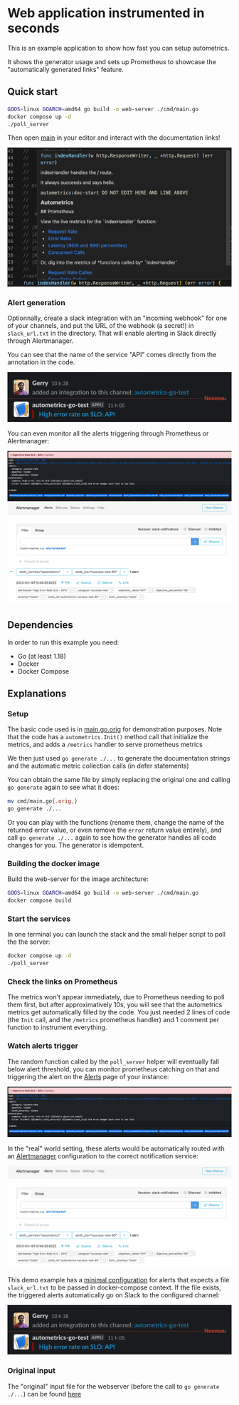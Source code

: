 # Web application instrumented in seconds

This is an example application to show how fast you can setup autometrics.

It shows the generator usage and sets up Prometheus to showcase the
"automatically generated links" feature.

## Quick start

``` sh
GOOS=linux GOARCH=amd64 go build -o web-server ./cmd/main.go
docker compose up -d
./poll_server
```

Then open [main](./cmd/main.go) in your editor and interact with the documentation links!

![Documentation comments of instrumented function is augmented with links](../../assets/codium-screenshot-example.png)

### Alert generation

Optionnally, create a slack integration with an "incoming webhook" for one of
your channels, and put the URL of the webhook (a secret!) in `slack_url.txt` in
the directory. That will enable alerting in Slack directly through Alertmanager.

You can see that the name of the service "API" comes directly from the annotation in the code.

![a Slack bot is posting an alert directly in the channel](../../assets/slack-alert-example.png)

You can even monitor all the alerts triggering through Prometheus or Alertmanager:

![Prometheus alerts dashboard showing the alerts firing](../../assets/prometheus-alert-example.png)
![Alertmanager alerts dashboard showing the alerts firing](../../assets/alertmanager-alert-example.png)

## Dependencies

In order to run this example you need:

- Go (at least 1.18)
- Docker
- Docker Compose

## Explanations

### Setup

The basic code used is in [main.go.orig](./cmd/main.go.orig) for demonstration purposes.
Note that the code has a `autometrics.Init()` method call that initialize the metrics, and
adds a `/metrics` handler to serve prometheus metrics

We then just used `go generate ./...` to generate the documentation strings and the
automatic metric collection calls (in defer statements)

You can obtain the same file by simply replacing the original one and calling
`go generate` again to see what it does:

``` sh
mv cmd/main.go{.orig,}
go generate ./...
```

Or you can play with the functions (rename them, change the name of the returned
error value, or even remove the `error` return value entirely), and call 
`go generate ./...` again to see how the generator handles all code changes for you.
The generator is idempotent.

### Building the docker image

Build the web-server for the image architecture:

```sh
GOOS=linux GOARCH=amd64 go build -o web-server ./cmd/main.go
docker compose build
```

### Start the services

In one terminal you can launch the stack and the small helper script to poll the the server:

```sh
docker compose up -d
./poll_server
```

### Check the links on Prometheus

The metrics won't appear immediately, due to Prometheus needing to poll them first, but after
approximatively 10s, you will see that the autometrics metrics get automatically filled by
the code. You just needed 2 lines of code (the `Init` call, and the `/metrics` prometheus handler)
and 1 comment per function to instrument everything.

### Watch alerts trigger

The random function called by the `poll_server` helper will eventually fall
below alert threshold, you can monitor prometheus catching on that and
triggering the alert on the [Alerts](http://localhost:9090/alerts) page of your
instance:

![Prometheus alerts dashboard showing the alerts firing](../../assets/prometheus-alert-example.png)

In the "real" world setting, these alerts would be automatically routed with an
[Alertmanager](https://prometheus.io/docs/alerting/latest/alertmanager/)
configuration to the correct notification service:

![Alertmanager alerts dashboard showing the alerts firing](../../assets/alertmanager-alert-example.png)

This demo example has a 
[minimal configuration](./alertmanager.yml) for alerts that expects
a file `slack_url.txt` to be passed in docker-compose context. If the file
exists, the triggered alerts automatically go on Slack to the configured channel:

![a Slack bot is posting an alert directly in the channel](../../assets/slack-alert-example.png)

### Original input

The "original" input file for the webserver (before the call to `go generate ./...`) can
be found [here](./cmd/main.go.orig)
